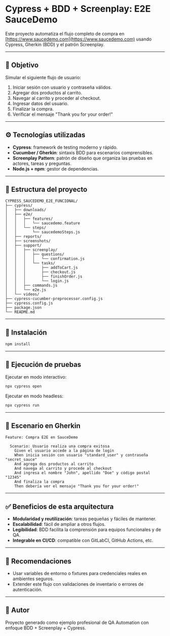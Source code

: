 # Cypress + BDD + Screenplay: E2E SauceDemo

Este proyecto automatiza el flujo completo de compra en [https://www.saucedemo.com](https://www.saucedemo.com) usando Cypress, Gherkin (BDD) y el patrón Screenplay.

---

## 🎯 Objetivo
Simular el siguiente flujo de usuario:
1. Iniciar sesión con usuario y contraseña válidos.
2. Agregar dos productos al carrito.
3. Navegar al carrito y proceder al checkout.
4. Ingresar datos del usuario.
5. Finalizar la compra.
6. Verificar el mensaje "Thank you for your order!"

---

## ⚙ Tecnologías utilizadas
- **Cypress**: framework de testing moderno y rápido.
- **Cucumber / Gherkin**: sintaxis BDD para escenarios comprensibles.
- **Screenplay Pattern**: patrón de diseño que organiza las pruebas en actores, tareas y preguntas.
- **Node.js + npm**: gestor de dependencias.

---

## 📂 Estructura del proyecto
```
CYPRESS_SAUCEDEMO_E2E_FUNCIONAL/
├── cypress/
│   ├── downloads/
│   ├── e2e/
│   │   ├── features/
│   │   │   └── saucedemo.feature
│   │   └── steps/
│   │       └── saucedemoSteps.js
│   ├── reports/
│   ├── screenshots/
│   ├── support/
│   │   ├── screenplay/
│   │   │   ├── questions/
│   │   │   │   └── confirmation.js
│   │   │   └── tasks/
│   │   │       ├── addToCart.js
│   │   │       ├── checkout.js
│   │   │       ├── finishOrder.js
│   │   │       └── login.js
│   │   ├── commands.js
│   │   └── e2e.js
│   └── videos/
├── cypress-cucumber-preprocessor.config.js
├── cypress.config.js
├── package.json
└── README.md
```

---

## 🚀 Instalación
```bash
npm install
```

---

## 🧪 Ejecución de pruebas
Ejecutar en modo interactivo:
```bash
npx cypress open
```
Ejecutar en modo headless:
```bash
npx cypress run
```

---

## 📝 Escenario en Gherkin
```gherkin
Feature: Compra E2E en SauceDemo

  Scenario: Usuario realiza una compra exitosa
    Given el usuario accede a la página de login
    When inicia sesión con usuario "standard_user" y contraseña "secret_sauce"
    And agrega dos productos al carrito
    And navega al carrito y procede al checkout
    And ingresa el nombre "John", apellido "Doe" y código postal "12345"
    And finaliza la compra
    Then debería ver el mensaje "Thank you for your order!"
```

---

## ✅ Beneficios de esta arquitectura
- **Modularidad y reutilización**: tareas pequeñas y fáciles de mantener.
- **Escalabilidad**: fácil de ampliar a otros flujos.
- **Legibilidad**: BDD facilita la comprensión para equipos funcionales y de QA.
- **Integrable en CI/CD**: compatible con GitLabCI, GitHub Actions, etc.

---

## 📌 Recomendaciones
- Usar variables de entorno o fixtures para credenciales reales en ambientes seguros.
- Extender este flujo con validaciones de inventario o errores de autenticación.

---

## 👤 Autor
Proyecto generado como ejemplo profesional de QA Automation con enfoque BDD + Screenplay + Cypress.